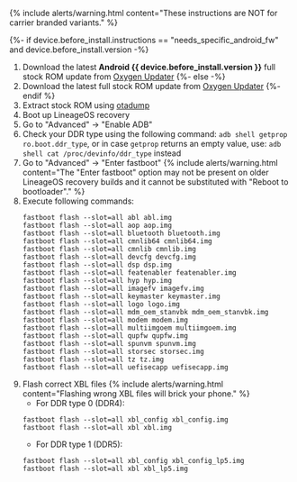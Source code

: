 {% include alerts/warning.html content="These instructions are NOT for carrier branded variants." %}

{%- if device.before_install.instructions == "needs_specific_android_fw" and device.before_install.version -%}
1. Download the latest **Android {{ device.before_install.version }}** full stock ROM update from [Oxygen Updater](https://play.google.com/store/apps/details?id=com.arjanvlek.oxygenupdater)
{%- else -%}
1. Download the latest full stock ROM update from [Oxygen Updater](https://play.google.com/store/apps/details?id=com.arjanvlek.oxygenupdater)
{%- endif %}
2. Extract stock ROM using [otadump](https://github.com/crazystylus/otadump)
3. Boot up LineageOS recovery
4. Go to "Advanced" -> "Enable ADB"
5. Check your DDR type using the following command: `adb shell getprop ro.boot.ddr_type`, or in case `getprop` returns an empty value, use: `adb shell cat /proc/devinfo/ddr_type` instead
6. Go to "Advanced" -> "Enter fastboot"
   {% include alerts/warning.html content="The \"Enter fastboot\" option may not be present on older LineageOS recovery builds and it cannot be substituted with \"Reboot to bootloader\"." %}
7. Execute following commands:
   ```
   fastboot flash --slot=all abl abl.img
   fastboot flash --slot=all aop aop.img
   fastboot flash --slot=all bluetooth bluetooth.img
   fastboot flash --slot=all cmnlib64 cmnlib64.img
   fastboot flash --slot=all cmnlib cmnlib.img
   fastboot flash --slot=all devcfg devcfg.img
   fastboot flash --slot=all dsp dsp.img
   fastboot flash --slot=all featenabler featenabler.img
   fastboot flash --slot=all hyp hyp.img
   fastboot flash --slot=all imagefv imagefv.img
   fastboot flash --slot=all keymaster keymaster.img
   fastboot flash --slot=all logo logo.img
   fastboot flash --slot=all mdm_oem_stanvbk mdm_oem_stanvbk.img
   fastboot flash --slot=all modem modem.img
   fastboot flash --slot=all multiimgoem multiimgoem.img
   fastboot flash --slot=all qupfw qupfw.img
   fastboot flash --slot=all spunvm spunvm.img
   fastboot flash --slot=all storsec storsec.img
   fastboot flash --slot=all tz tz.img
   fastboot flash --slot=all uefisecapp uefisecapp.img
   ```
8. Flash correct XBL files
   {% include alerts/warning.html content="Flashing wrong XBL files will brick your phone." %}
   * For DDR type 0 (DDR4):
   ```
   fastboot flash --slot=all xbl_config xbl_config.img
   fastboot flash --slot=all xbl xbl.img
   ```
   * For DDR type 1 (DDR5):
   ```
   fastboot flash --slot=all xbl_config xbl_config_lp5.img
   fastboot flash --slot=all xbl xbl_lp5.img
   ```
